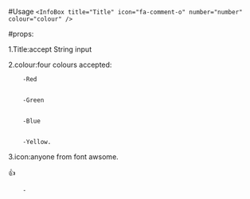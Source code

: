 #Usage
`<InfoBox title="Title" icon="fa-comment-o" number="number" colour="colour" />`


#props:



1.Title:accept String input


2.colour:four colours accepted:




        -Red
        
        
        -Green
        
        
        -Blue
        
        
        -Yellow.
        
        
3.icon:anyone from font awsome.


:+1:







        -

